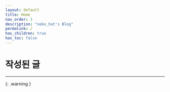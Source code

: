 ```yaml
---
layout: default
title: Home
nav_order: 1
description: "neko_hat's Blog"
permalink: /
has_children: true
has_toc: false
---
```


# 작성된 글


---

{: .warning }
